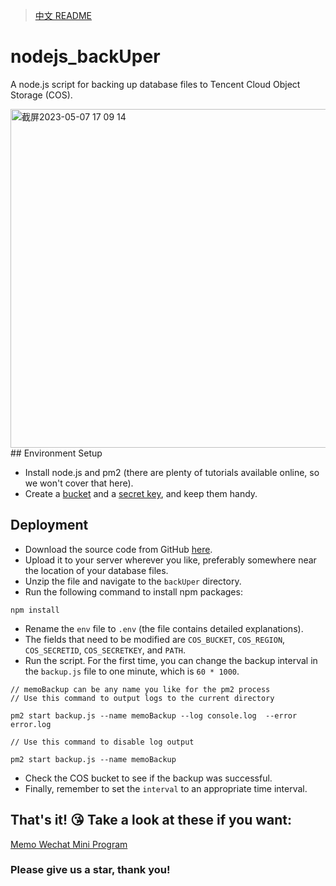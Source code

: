> [中文 README](https://github.com/Rabithua/nodejs_backUper/blob/main/Chinese.md)

# nodejs_backUper

A node.js script for backing up database files to Tencent Cloud Object Storage (COS).

<img width="542" alt="截屏2023-05-07 17 09 14" src="https://user-images.githubusercontent.com/34543831/236668501-fd4d84db-4cea-455e-afef-f617d2749616.png">
## Environment Setup

- Install node.js and pm2 (there are plenty of tutorials available online, so we won't cover that here).
- Create a [bucket](https://console.cloud.tencent.com/cos/bucket?action=create) and a [secret key](https://console.cloud.tencent.com/cam/capi), and keep them handy.

## Deployment

- Download the source code from GitHub [here](https://github.com/Rabithua/nodejs_backUper/archive/refs/heads/main.zip).
- Upload it to your server wherever you like, preferably somewhere near the location of your database files.
- Unzip the file and navigate to the `backUper` directory.
- Run the following command to install npm packages:

```
npm install
```

- Rename the `env` file to `.env` (the file contains detailed explanations).
- The fields that need to be modified are `COS_BUCKET`, `COS_REGION`, `COS_SECRETID`, `COS_SECRETKEY`, and `PATH`.
- Run the script. For the first time, you can change the backup interval in the `backup.js` file to one minute, which is `60 * 1000`.

```
// memoBackup can be any name you like for the pm2 process
// Use this command to output logs to the current directory

pm2 start backup.js --name memoBackup --log console.log  --error error.log

// Use this command to disable log output

pm2 start backup.js --name memoBackup
```

- Check the COS bucket to see if the backup was successful.
- Finally, remember to set the `interval` to an appropriate time interval.

## That's it! 😘 Take a look at these if you want:

[Memo Wechat Mini Program](https://github.com/Rabithua/memos_wmp)

### Please give us a star, thank you!
